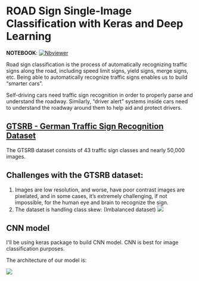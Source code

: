 # ROAD Sign Single-Image Classification with Keras and Deep Learning

**NOTEBOOK**:  [![Nbviewer](https://github.com/jupyter/design/blob/master/logos/Badges/nbviewer_badge.svg)](https://nbviewer.jupyter.org/github/shejz/road-sign-classifier/blob/main/Road_Sign_Classification.ipynb)

Road sign classification is the process of automatically recognizing traffic signs along the road, including speed limit signs, yield signs, merge signs, etc. Being able to automatically recognize traffic signs enables us to build “smarter cars”.

Self-driving cars need traffic sign recognition in order to properly parse and understand the roadway. Similarly, “driver alert” systems inside cars need to understand the roadway around them to help aid and protect drivers.


## [GTSRB - German Traffic Sign Recognition Dataset](https://www.kaggle.com/meowmeowmeowmeowmeow/gtsrb-german-traffic-sign)
The GTSRB dataset consists of 43 traffic sign classes and nearly 50,000 images.


## **Challenges with the GTSRB dataset:**
1. Images are low resolution, and worse, have poor contrast images are pixelated, and in some cases, it’s extremely challenging, if not impossible, for the human eye and brain to recognize the sign.
2. The dataset is handling class skew: (Imbalanced dataset)
![](https://i.postimg.cc/yxQWHvpW/imbalanced-dataset.jpg)


## **CNN model**
I'll be using keras package to build CNN model. CNN is best for image classification purposes.

The architecture of our model is:

![](https://i.postimg.cc/YSM7dQ8P/TSR-h5.png)

